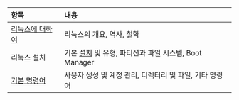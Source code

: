 
| 항목                      | 내용                                                     |
| :---------------------- | :----------------------------------------------------- |
| [리눅스에 대하여](about_Linux.md) | 리눅스의 개요, 역사, 철학                                        |
| 리눅스 설치                  | 기본 [설치](install_Linux.md) 및 유형, 파티션과 파일 시스템, Boot Manager |
| [기본 명령어](Linux_Command.md) | 사용자 생성 및 계정 관리, 디렉터리 및 파일, 기타 명령어                      |
